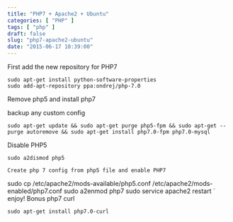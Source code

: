 ```yaml
---
title: "PHP7 + Apache2 + Ubuntu"
categories: [ "PHP" ]
tags: [ "php" ]
draft: false
slug: "php7-apache2-ubuntu"
date: "2015-06-17 10:39:00"
---
```


First add the new repository for PHP7
```
sudo apt-get install python-software-properties
sudo add-apt-repository ppa:ondrej/php-7.0
```
Remove php5 and install php7


<!--more-->


backup any custom config
```
sudo apt-get update && sudo apt-get purge php5-fpm && sudo apt-get --purge autoremove && sudo apt-get install php7.0-fpm php7.0-mysql
```
Disable PHP5
```
sudo a2dismod php5

Create php 7 config from php5 file and enable PHP7
```
sudo cp /etc/apache2/mods-available/php5.conf /etc/apache2/mods-enabled/php7.conf
sudo a2enmod php7
sudo service apache2 restart
`
enjoy!
Bonus php7 curl
```
sudo apt-get install php7.0-curl
```